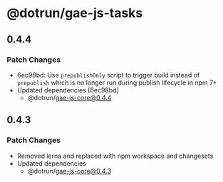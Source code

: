 # @dotrun/gae-js-tasks

## 0.4.4

### Patch Changes

- 6ec98bd: Use `prepublishOnly` script to trigger build instead of `prepublish` which is no longer run during publish lifecycle in npm 7+
- Updated dependencies [6ec98bd]
  - @dotrun/gae-js-core@0.4.4

## 0.4.3

### Patch Changes

- Removed lerna and replaced with npm workspace and changesets
- Updated dependencies
  - @dotrun/gae-js-core@0.4.3
